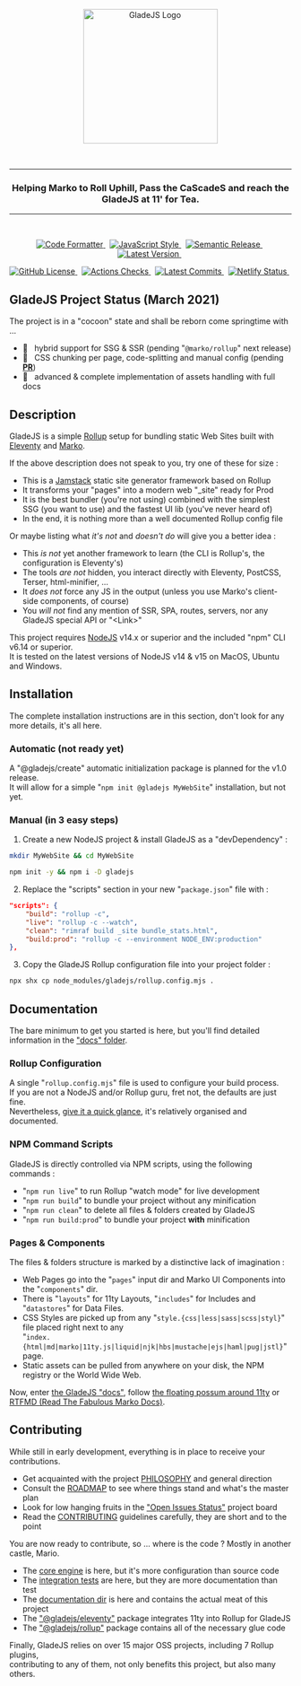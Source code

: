 <p align="center">
    <a href="https://gladejs.com" rel="nofollow">
        <img width="240" alt="GladeJS Logo" src="https://raw.githubusercontent.com/gladejs/gladejs/main/pages/logos/gladejs-hsl.svg">
    </a>
</p>

<br/><hr/>

<h3 align="center">Helping Marko to Roll Uphill, Pass the CaScadeS and reach the GladeJS at 11' for Tea.</h3>

<hr/><br/>

<p align="center">
    <a href="https://github.com/prettier/prettier">
        <img alt="Code Formatter" src="https://badgen.net/badge/code%20format/prettier/ff69b4">
    </a>
    &nbsp;
    <a href="https://standardjs.com" rel="nofollow">
        <img alt="JavaScript Style" src="https://badgen.net/badge/code%20style/standard/green">
    </a>
    &nbsp;
    <a href="https://github.com/semantic-release/semantic-release">
        <img alt="Semantic Release" src="https://badgen.net/badge/%20%20%F0%9F%93%A6%F0%9F%9A%80/semantic-release/e10079">
    </a>
    &nbsp;
    <a href="https://www.npmjs.com/package/gladejs" rel="nofollow">
        <img alt="Latest Version" src="https://badgen.net/npm/v/gladejs">
    </a>
    &nbsp;
</p>

<p align="center">
    <a href="https://github.com/gladejs/gladejs/blob/main/LICENSE">
        <img alt="GitHub License" src="https://badgen.net/github/license/gladejs/gladejs">
    </a>
    &nbsp;
    <a href="https://github.com/gladejs/gladejs/actions">
        <img alt="Actions Checks" src="https://badgen.net/github/checks/gladejs/gladejs">
    </a>
    &nbsp;
    <a href="https://github.com/gladejs/gladejs/commits/next">
        <img alt="Latest Commits" src="https://badgen.net/github/last-commit/gladejs/gladejs/next">
    </a>
    &nbsp;
    <a href="https://app.netlify.com/sites/main-gladejs-site/deploys" rel="nofollow">
        <img alt="Netlify Status" src="https://api.netlify.com/api/v1/badges/8e4756b1-ba23-45b4-a9ab-6fb041c40056/deploy-status">
    </a>
    &nbsp;
</p>

## GladeJS Project Status (March 2021)

The project is in a "cocoon" state and shall be reborn come springtime with ...

-   🚧 &nbsp; hybrid support for SSG & SSR (pending "`@marko/rollup`" next release)
-   🚧 &nbsp; CSS chunking per page, code-splitting and manual config (pending [**PR**](https://github.com/marko-js/rollup/pull/5))
-   🚧 &nbsp; advanced & complete implementation of assets handling with full docs

## Description

GladeJS is a simple [Rollup](https://rollupjs.org) setup for bundling static Web Sites built with [Eleventy](https://www.11ty.dev) and [Marko](https://markojs.com).

If the above description does not speak to you, try one of these for size :

-   This is a [Jamstack](https://jamstack.org) static site generator framework based on Rollup
-   It transforms your "pages" into a modern web "\_site" ready for Prod
-   It is the best bundler (you're not using) combined with the simplest \
    SSG (you want to use) and the fastest UI lib (you've never heard of)
-   In the end, it is nothing more than a well documented Rollup config file

Or maybe listing what _it's not_ and _doesn't do_ will give you a better idea :

-   This _is not_ yet another framework to learn (the CLI is Rollup's, the configuration is Eleventy's)
-   The tools _are not_ hidden, you interact directly with Eleventy, PostCSS, Terser, html-minifier, ...
-   It _does not_ force any JS in the output (unless you use Marko's client-side components, of course)
-   You _will not_ find any mention of SSR, SPA, routes, servers, nor any GladeJS special API or "\<Link\>"

This project requires [NodeJS](https://nodejs.org) v14.x or superior and the included "npm" CLI v6.14 or superior. \
It is tested on the latest versions of NodeJS v14 & v15 on MacOS, Ubuntu and Windows.

## Installation

The complete installation instructions are in this section, don't look for any more details, it's all here.

### Automatic (not ready yet)

A "@gladejs/create" automatic initialization package is planned for the v1.0 release. \
It will allow for a simple "`npm init @gladejs MyWebSite`" installation, but not yet.

### Manual (in 3 easy steps)

1. Create a new NodeJS project & install GladeJS as a "devDependency" :

```bash
mkdir MyWebSite && cd MyWebSite

npm init -y && npm i -D gladejs
```

2. Replace the "scripts" section in your new "`package.json`" file with :

```json
"scripts": {
    "build": "rollup -c",
    "live": "rollup -c --watch",
    "clean": "rimraf build _site bundle_stats.html",
    "build:prod": "rollup -c --environment NODE_ENV:production"
},
```

3. Copy the GladeJS Rollup configuration file into your project folder :

```bash
npx shx cp node_modules/gladejs/rollup.config.mjs .
```

## Documentation

The bare minimum to get you started is here, but you'll find detailed information in the ["docs" folder](./docs/).

### Rollup Configuration

A single "`rollup.config.mjs`" file is used to configure your build process. \
If you are not a NodeJS and/or Rollup guru, fret not, the defaults are just fine. \
Nevertheless, [give it a quick glance](./rollup.config.mjs), it's relatively organised and documented.

### NPM Command Scripts

GladeJS is directly controlled via NPM scripts, using the following commands :

-   "`npm run live`" to run Rollup "watch mode" for live development
-   "`npm run build`" to bundle your project without any minification
-   "`npm run clean`" to delete all files & folders created by GladeJS
-   "`npm run build:prod`" to bundle your project **with** minification

### Pages & Components

The files & folders structure is marked by a distinctive lack of imagination :

-   Web Pages go into the "`pages`" input dir and Marko UI Components into the "`components`" dir.
-   There is "`layouts`" for 11ty Layouts, "`includes`" for Includes and "`datastores`" for Data Files.
-   CSS Styles are picked up from any "`style.{css|less|sass|scss|styl}`" file placed right next to any \
    "`index.{html|md|marko|11ty.js|liquid|njk|hbs|mustache|ejs|haml|pug|jstl}`" page.
-   Static assets can be pulled from anywhere on your disk, the NPM registry or the World Wide Web.

Now, enter [the GladeJS "docs"](./docs/), follow [the floating possum around 11ty](https://www.11ty.dev/docs/) or [RTFMD (Read The Fabulous Marko Docs)](https://markojs.com/docs/getting-started/).

## Contributing

While still in early development, everything is in place to receive your contributions.

-   Get acquainted with the project [PHILOSOPHY](./PHILOSOPHY.md) and general direction
-   Consult the [ROADMAP](./ROADMAP.md) to see where things stand and what's the master plan
-   Look for low hanging fruits in the ["Open Issues Status"](https://github.com/gladejs/gladejs/projects/1) project board
-   Read the [CONTRIBUTING](./CONTRIBUTING.md) guidelines carefully, they are short and to the point

You are now ready to contribute, so ... where is the code ? Mostly in another castle, Mario.

-   The [core engine](./rollup.config.mjs) is here, but it's more configuration than source code
-   The [integration tests](./tests/) are here, but they are more documentation than test
-   The [documentation dir](./docs/) is here and contains the actual meat of this project
-   The ["@gladejs/eleventy"](./packages/eleventy/) package integrates 11ty into Rollup for GladeJS
-   The ["@gladejs/rollup"](./packages/rollup/) package contains all of the necessary glue code

Finally, GladeJS relies on over 15 major OSS projects, including 7 Rollup plugins, \
contributing to any of them, not only benefits this project, but also many others.
